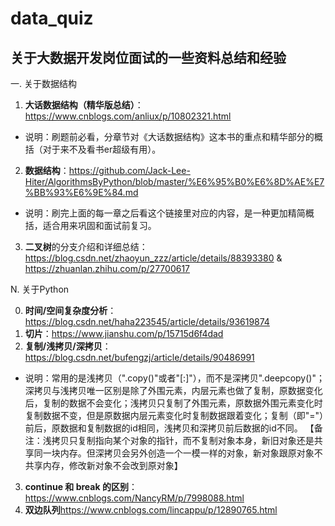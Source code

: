 # data_quiz
## 关于大数据开发岗位面试的一些资料总结和经验

一. 关于数据结构
1. **大话数据结构（精华版总结）**：https://www.cnblogs.com/anliux/p/10802321.html
* 说明：刷题前必看，分章节对《大话数据结构》这本书的重点和精华部分的概括（对于来不及看书er超级有用）。
2. **数据结构**：https://github.com/Jack-Lee-Hiter/AlgorithmsByPython/blob/master/%E6%95%B0%E6%8D%AE%E7%BB%93%E6%9E%84.md
* 说明：刷完上面的每一章之后看这个链接里对应的内容，是一种更加精简概括，适合用来巩固和面试前复习。
3. **二叉树**的分支介绍和详细总结：https://blog.csdn.net/zhaoyun_zzz/article/details/88393380  &  https://zhuanlan.zhihu.com/p/27700617

N. 关于Python

0. **时间/空间复杂度分析**：https://blog.csdn.net/haha223545/article/details/93619874
1. **切片**：https://www.jianshu.com/p/15715d6f4dad
2. **复制/浅拷贝/深拷贝**：https://blog.csdn.net/bufengzj/article/details/90486991
* 说明：常用的是浅拷贝（".copy()"或者"[:]"），而不是深拷贝".deepcopy()"；深拷贝与浅拷贝唯一区别是除了外围元素，内层元素也做了复制，原数据变化后，复制的数据不会变化；浅拷贝只复制了外围元素，原数据外围元素变化时复制数据不变，但是原数据内层元素变化时复制数据跟着变化；复制（即"="）前后，原数据和复制数据的id相同，浅拷贝和深拷贝前后数据的id不同。
【备注：浅拷贝只复制指向某个对象的指针，而不复制对象本身，新旧对象还是共享同一块内存。但深拷贝会另外创造一个一模一样的对象，新对象跟原对象不共享内存，修改新对象不会改到原对象】
3. **continue 和 break 的区别**：https://www.cnblogs.com/NancyRM/p/7998088.html
4. **双边队列**https://www.cnblogs.com/lincappu/p/12890765.html



